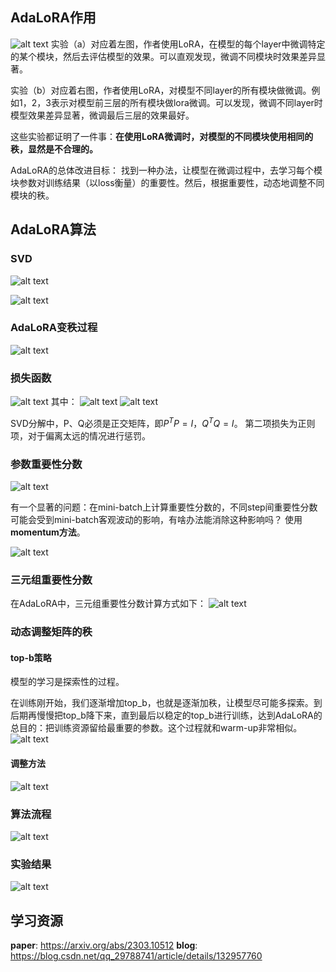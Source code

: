 ## AdaLoRA作用
![alt text](0f371b4ff8276eae234a9597730f5a4a.png)
实验（a）对应着左图，作者使用LoRA，在模型的每个layer中微调特定的某个模块，然后去评估模型的效果。可以直观发现，微调不同模块时效果差异显著。

实验（b）对应着右图，作者使用LoRA，对模型不同layer的所有模块做微调。例如1，2，3表示对模型前三层的所有模块做lora微调。可以发现，微调不同layer时模型效果差异显著，微调最后三层的效果最好。

这些实验都证明了一件事：**在使用LoRA微调时，对模型的不同模块使用相同的秩，显然是不合理的。**

AdaLoRA的总体改进目标：
找到一种办法，让模型在微调过程中，去学习每个模块参数对训练结果（以loss衡量）的重要性。然后，根据重要性，动态地调整不同模块的秩。

## AdaLoRA算法

### SVD
![alt text](image-1.png)

![alt text](image-2.png)

### AdaLoRA变秩过程
![alt text](b35c9f2f7b4bab2538dc2336b1d7bb37.png)

### 损失函数
![alt text](image-3.png)
其中：
![alt text](image-4.png)
![alt text](image-5.png)

SVD分解中，P、Q必须是正交矩阵，即$P^TP=I$，$Q^TQ=I$。
第二项损失为正则项，对于偏离太远的情况进行惩罚。

### 参数重要性分数
![alt text](e014e55cddaa5f974ad4a3bd9d10115e.png)

有一个显著的问题：在mini-batch上计算重要性分数的，不同step间重要性分数可能会受到mini-batch客观波动的影响，有啥办法能消除这种影响吗？
使用**momentum方法**。

![alt text](cc60d0da4fc24fe9b8b481c957ffd2ce.png)

### 三元组重要性分数
在AdaLoRA中，三元组重要性分数计算方式如下：
![alt text](2b1cc523510d83420c286b45de739412.png)

### 动态调整矩阵的秩
#### top-b策略
模型的学习是探索性的过程。

在训练刚开始，我们逐渐增加top_b，也就是逐渐加秩，让模型尽可能多探索。到后期再慢慢把top_b降下来，直到最后以稳定的top_b进行训练，达到AdaLoRA的总目的：把训练资源留给最重要的参数。这个过程就和warm-up非常相似。
![alt text](image-7.png)

#### 调整方法
![alt text](cce1701d33ea12f4f311f48156a021ae.png)

### 算法流程
![alt text](7ae4bbd8d62a0096c8e5d8ebc9ff395a.png)

### 实验结果
![alt text](image-6.png)


## 学习资源
**paper**: https://arxiv.org/abs/2303.10512
**blog**: https://blog.csdn.net/qq_29788741/article/details/132957760